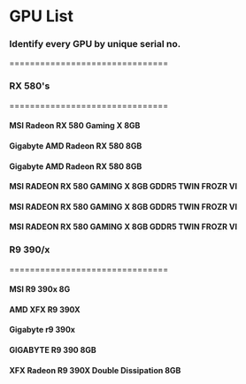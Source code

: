 # GPU List 
### Identify every GPU by unique serial no.
=============================== 

### RX 580's
===============================  

#### MSI Radeon RX 580 Gaming X 8GB

#### Gigabyte AMD Radeon RX 580 8GB

#### Gigabyte AMD Radeon RX 580 8GB

#### MSI RADEON RX 580 GAMING X 8GB GDDR5 TWIN FROZR VI

#### MSI RADEON RX 580 GAMING X 8GB GDDR5 TWIN FROZR VI

#### MSI RADEON RX 580 GAMING X 8GB GDDR5 TWIN FROZR VI

### R9 390/x 
===============================  

#### MSI R9 390x 8G

#### AMD XFX R9 390X

#### Gigabyte r9 390x

#### GIGABYTE R9 390 8GB

#### XFX Radeon R9 390X Double Dissipation 8GB

